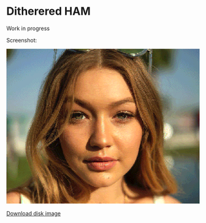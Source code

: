 Ditherered HAM
==============

Work in progress

Screenshot:

![dithered](screenshots/dithered.png?raw=true)

[Download disk image](bin/dither_ham.adf?raw=true)


